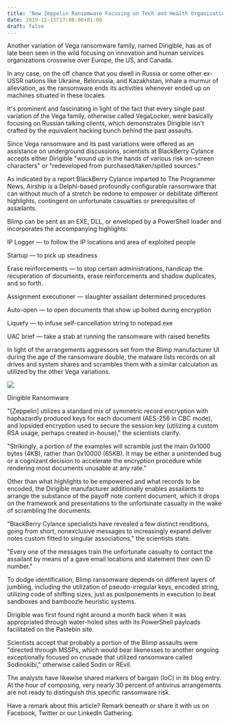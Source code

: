 ```yaml
---
title: 'New Zeppelin Ransomware Focusing on Tech and Health Organizations'
date: 2019-12-15T17:08:00+01:00
draft: false
---
```


Another variation of Vega ransomware family, named Dirigible, has as of late been seen in the wild focusing on innovation and human services organizations crosswise over Europe, the US, and Canada.  
  
In any case, on the off chance that you dwell in Russia or some other ex-USSR nations like Ukraine, Belorussia, and Kazakhstan, inhale a murmur of alleviation, as the ransomware ends its activities whenever ended up on machines situated in these locales.  
  
It's prominent and fascinating in light of the fact that every single past variation of the Vega family, otherwise called VegaLocker, were basically focusing on Russian talking clients, which demonstrates Dirigible isn't crafted by the equivalent hacking bunch behind the past assaults.  
  
Since Vega ransomware and its past variations were offered as an assistance on underground discussions, scientists at BlackBerry Cylance accepts either Dirigible "wound up in the hands of various risk on-screen characters" or "redeveloped from purchased/taken/spilled sources."  
  
As indicated by a report BlackBerry Cylance imparted to The Programmer News, Airship is a Delphi-based profoundly configurable ransomware that can without much of a stretch be redone to empower or debilitate different highlights, contingent on unfortunate casualties or prerequisites of assailants.  
  
Blimp can be sent as an EXE, DLL, or enveloped by a PowerShell loader and incorporates the accompanying highlights:  
  
IP Logger — to follow the IP locations and area of exploited people  
  
Startup — to pick up steadiness  
  
Erase reinforcements — to stop certain administrations, handicap the recuperation of documents, erase reinforcements and shadow duplicates, and so forth.  
  
Assignment executioner — slaughter assailant determined procedures  
  
Auto-open — to open documents that show up bolted during encryption  
  
Liquefy — to infuse self-cancellation string to notepad.exe  
  
UAC brief — take a stab at running the ransomware with raised benefits  
  
In light of the arrangements aggressors set from the Blimp manufacturer UI during the age of the ransomware double, the malware lists records on all drives and system shares and scrambles them with a similar calculation as utilized by the other Vega variations.  
  

[![](https://1.bp.blogspot.com/-tPKYYSO7R50/XfZaQ0o-NLI/AAAAAAAACfc/u9hWpElnnX0Xa5hj7teJZxDBQeqvgXfhQCLcBGAsYHQ/s640/Zeppelin-Ransomware.png)](https://1.bp.blogspot.com/-tPKYYSO7R50/XfZaQ0o-NLI/AAAAAAAACfc/u9hWpElnnX0Xa5hj7teJZxDBQeqvgXfhQCLcBGAsYHQ/s1600/Zeppelin-Ransomware.png)

  
  
Dirigible Ransomware  
  
"\[Zeppelin\] utilizes a standard mix of symmetric record encryption with haphazardly produced keys for each document (AES-256 in CBC mode), and lopsided encryption used to secure the session key (utilizing a custom RSA usage, perhaps created in-house)," the scientists clarify.  
  
"Strikingly, a portion of the examples will scramble just the main 0x1000 bytes (4KB), rather than 0x10000 (65KB). It may be either a unintended bug or a cognizant decision to accelerate the encryption procedure while rendering most documents unusable at any rate."  
  
Other than what highlights to be empowered and what records to be encoded, the Dirigible manufacturer additionally enables assailants to arrange the substance of the payoff note content document, which it drops on the framework and presentations to the unfortunate casualty in the wake of scrambling the documents.  
  
"BlackBerry Cylance specialists have revealed a few distinct renditions, going from short, nonexclusive messages to increasingly expand deliver notes custom fitted to singular associations," the scientists state.  
  
"Every one of the messages train the unfortunate casualty to contact the assailant by means of a gave email locations and statement their own ID number."  
  
To dodge identification, Blimp ransomware depends on different layers of jumbling, including the utilization of pseudo-irregular keys, encoded string, utilizing code of shifting sizes, just as postponements in execution to beat sandboxes and bamboozle heuristic systems.  
  
Dirigible was first found right around a month back when it was appropriated through water-holed sites with its PowerShell payloads facilitated on the Pastebin site.  
  
Scientists accept that probably a portion of the Blimp assaults were "directed through MSSPs, which would bear likenesses to another ongoing exceptionally focused on crusade that utilized ransomware called Sodinokibi," otherwise called Sodin or REvil.  
  
The analysts have likewise shared markers of bargain (IoC) in its blog entry. At the hour of composing, very nearly 30 percent of antivirus arrangements are not ready to distinguish this specific ransomware risk.  
  
Have a remark about this article? Remark beneath or share it with us on Facebook, Twitter or our LinkedIn Gathering.